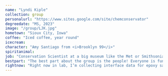 ```yaml
---
name: "Lyndi Kiple"
collection: group
personalurl: "https://www.sites.google.com/site/chemconservator"
degreedate: "MS, 2023"
image: "/group/LJK.jpg"
hometown: "Sioux City, Iowa"
coffee: "Iced coffee, year round"
icecream:
character: "Amy Santiago from <i>Brooklyn 99</i>"
spiritanimal:
job: "Conservation Scientist at a big museum like the Met or Smithsonian"
bestpart: "The best part about the group is the people! Everyone is fun to work with and brings their own strengths to the table. There’s never a dull moment with this group."
rightnow: "Right now in lab, I’m collecting interface data for epoxy samples and helping with data processing for those. I’m also making paint samples and will soon be collecting measurements to characterize paint based on pigment concentration."
---
```

